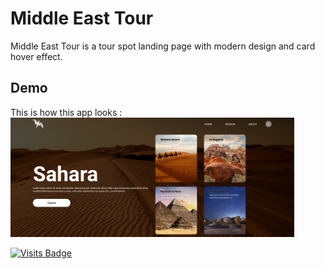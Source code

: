 # Middle East Tour

Middle East Tour is a tour spot landing page with modern design and card hover effect.

## Demo
This is how this app looks :
<img src="https://raw.githubusercontent.com/kevinadhiguna/middle-east-tour/master/demo/1.png" width="90%"></img>

[![Visits Badge](https://badges.pufler.dev/visits/kevinadhiguna/middle-east-tour)](https://github.com/kevinadhiguna)
